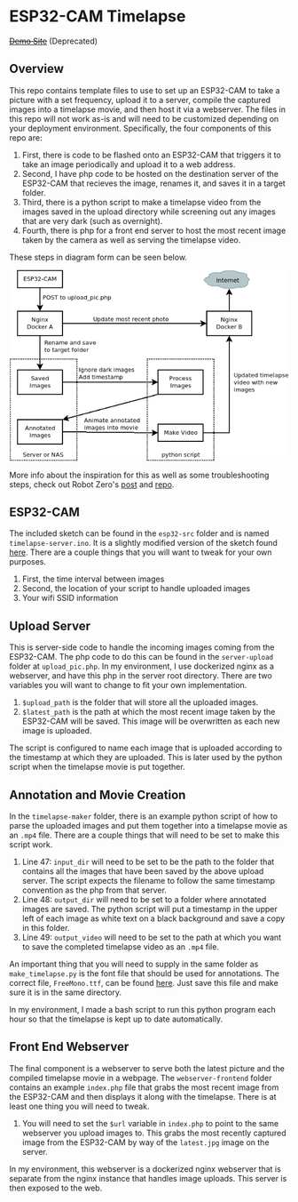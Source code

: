 # ESP32-CAM Timelapse

~~[Demo Site](https://garden.muffalings.com/)~~ (Deprecated)

## Overview

This repo contains template files to use to set up an ESP32-CAM to take a picture with a set frequency, upload it to a server, compile the captured images into a timelapse movie, and then host it via a webserver. The files in this repo will not work as-is and will need to be customized depending on your deployment environment. Specifically, the four components of this repo are: 

1. First, there is code to be flashed onto an ESP32-CAM that triggers it to take an image periodically and upload it to a web address. 
2. Second, I have php code to be hosted on the destination server of the ESP32-CAM that recieves the image, renames it, and saves it in a target folder.
3. Third, there is a python script to make a timelapse video from the images saved in the upload directory while screening out any images that are very dark (such as overnight).
4. Fourth, there is php for a front end server to host the most recent image taken by the camera as well as serving the timelapse video.

These steps in diagram form can be seen below.

![diagram](.github/diagram.png)

More info about the inspiration for this as well as some troubleshooting steps, check out Robot Zero's [post](https://robotzero.one/time-lapse-esp32-cameras/) and [repo](https://github.com/robotzero1/esp32cam-timelapse).

## ESP32-CAM

The included sketch can be found in the `esp32-src` folder and is named `timelapse-server.ino`. It is a slightly modified version of the sketch found [here](https://github.com/robotzero1/esp32cam-timelapse/blob/master/timelapse-server.ino). There are a couple things that you will want to tweak for your own purposes. 

1. First, the time interval between images
2. Second, the location of your script to handle uploaded images
3. Your wifi SSID information

## Upload Server

This is server-side code to handle the incoming images coming from the ESP32-CAM. The php code to do this can be found in the `server-upload` folder at `upload_pic.php`. In my environment, I use dockerized nginx as a webserver, and have this php in the server root directory. There are two variables you will want to change to fit your own implementation.

1. `$upload_path` is the folder that will store all the uploaded images.
2. `$latest_path` is the path at which the most recent image taken by the ESP32-CAM will be saved. This image will be overwritten as each new image is uploaded.

The script is configured to name each image that is uploaded according to the timestamp at which they are uploaded. This is later used by the python script when the timelapse movie is put together.

## Annotation and Movie Creation

In the `timelapse-maker` folder, there is an example python script of how to parse the uploaded images and put them together into a timelapse movie as an `.mp4` file. There are a couple things that will need to be set to make this script work.

1. Line 47: `input_dir` will need to be set to be the path to the folder that contains all the images that have been saved by the above upload server. The script expects the filename to follow the same timestamp convention as the php from that server.
2. Line 48: `output_dir` will need to be set to a folder where annotated images are saved. The python script will put a timestamp in the upper left of each image as white text on a black background and save a copy in this folder.
3. Line 49: `output_video` will need to be set to the path at which you want to save the completed timelapse video as an `.mp4` file.

An important thing that you will need to supply in the same folder as `make_timelapse.py` is the font file that should be used for annotations. The correct file, `FreeMono.ttf`, can be found [here](https://github.com/opensourcedesign/fonts/blob/master/gnu-freefont_freemono/FreeMono.ttf). Just save this file and make sure it is in the same directory.

In my environment, I made a bash script to run this python program each hour so that the timelapse is kept up to date automatically.

## Front End Webserver

The final component is a webserver to serve both the latest picture and the compiled timelapse movie in a webpage. The `webserver-frontend` folder contains an example `index.php` file that grabs the most recent image from the ESP32-CAM and then displays it along with the timelapse. There is at least one thing you will need to tweak.

1. You will need to set the `$url` variable in `index.php` to point to the same webserver you upload images to. This grabs the most recently captured image from the ESP32-CAM by way of the `latest.jpg` image on the server.

In my environment, this webserver is a dockerized nginx webserver that is separate from the nginx instance that handles image uploads. This server is then exposed to the web.
